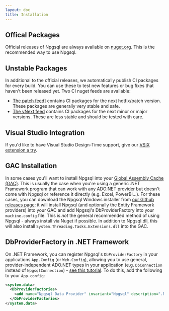```yaml
---
layout: doc
title: Installation
---
```


## Offical Packages

Official releases of Npgsql are always available on [nuget.org](https://www.nuget.org/packages/Npgsql/). This is the recommended way to use Npgsql.

## Unstable Packages

In additional to the official releases, we automatically publish CI packages for every build. You can use these to test new features or bug fixes that haven't been released yet. Two CI nuget feeds are available:

* [The patch feed](https://www.myget.org/gallery/npgsql)] contains CI packages for the next hotfix/patch version. These packages are generally very stable and safe.
* [The vNext feed](https://www.myget.org/gallery/npgsql-unstable) contains CI packages for the next minor or major versions. These are less stable and should be tested with care.

## Visual Studio Integration

If you'd like to have Visual Studio Design-Time support, give our [VSIX extension a try](ddex.md).

## GAC Installation

In some cases you'll want to install Npgsql into your [Global Assembly Cache (GAC)](https://msdn.microsoft.com/en-us/library/yf1d93sz%28v=vs.110%29.aspx?f=255&MSPPError=-2147217396). This is usually the case when you're using a generic .NET Framework program that can work with any ADO.NET provider but doesn't come with Npgsql or reference it directly (e.g. Excel, PowerBI...). For these cases, you can download the Npgsql Windows installer from [our Github releases page](https://github.com/npgsql/npgsql/releases): it will install Npgsql (and optionally the Entity Framework providers) into your GAC and add Npgsql's DbProviderFactory into your `machine.config` file.  This is *not* the general recommended method of using Npgsql - always install via Nuget if possible. In addition to Npgsql.dll, this will also install `System.Threading.Tasks.Extensions.dll` into the GAC.

## DbProviderFactory in .NET Framework

On .NET Framework, you can register Npgsql's `DbProviderFactory` in your applications `App.Config` (or `Web.Config`), allowing you to use general, provider-independent ADO.NET types in your application (e.g. `DbConnection` instead of `NpgsqlConnection`) - [see this tutorial](https://msdn.microsoft.com/en-us/library/dd0w4a2z%28v=vs.110%29.aspx?f=255&MSPPError=-21472173960). To do this, add the following to your `App.config`:

```xml
<system.data>
  <DbProviderFactories>
    <add name="Npgsql Data Provider" invariant="Npgsql" description=".Net Data Provider for PostgreSQL" type="Npgsql.NpgsqlFactory, Npgsql, Culture=neutral, PublicKeyToken=5d8b90d52f46fda7"/>
  </DbProviderFactories>
</system.data>
```
